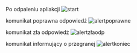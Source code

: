 Po odpaleniu apliakcji 
![start](https://github.com/user-attachments/assets/3c3d7c14-1d55-4f3f-a021-670c3d19ae35)

 komunikat poprawna odpowiedź
![alertpoprawne](https://github.com/user-attachments/assets/04a37669-8cd7-41e1-9ac5-fd6b4ddbddb7)

 komunikat zła odpowiedź
 ![alertzłaodp](https://github.com/user-attachments/assets/39d4b094-3f5f-43d4-a8e4-bb37d17ffa94)

 komunikat informujący o przegranej
 ![alertkoniec](https://github.com/user-attachments/assets/2f3b593b-6788-4ff1-94af-4f64606fdff0)
